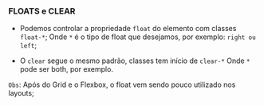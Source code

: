 ### FLOATS e CLEAR

- Podemos controlar a propriedade `float` do elemento com classes `float-*`;
  Onde `*` é o tipo de float que desejamos, por exemplo: `right ou left`;

- O `clear` segue o mesmo padrão, classes tem início de `clear-*`
  Onde `*` pode ser both, por exemplo.

`Obs`: Após do Grid e o Flexbox, o float vem sendo pouco utilizado nos layouts;
